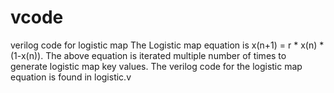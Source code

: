 # vcode
verilog code for logistic map
The Logistic map equation is x(n+1) = r * x(n) * (1-x(n)).
The above equation is iterated multiple number of times to generate logistic map key values.
The verilog code for the logistic map equation is found in logistic.v
